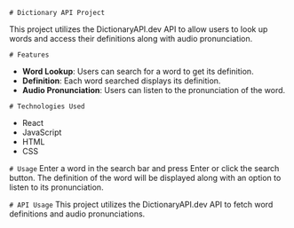 `# Dictionary API Project`

This project utilizes the DictionaryAPI.dev API to allow users to look up words and access their definitions along with audio pronunciation.

`# Features`
- **Word Lookup**: Users can search for a word to get its definition.
- **Definition**: Each word searched displays its definition.
- **Audio Pronunciation**: Users can listen to the pronunciation of the word.

`# Technologies Used`
- React
- JavaScript
- HTML
- CSS

`# Usage`
Enter a word in the search bar and press Enter or click the search button.
The definition of the word will be displayed along with an option to listen to its pronunciation.

`# API Usage`
This project utilizes the DictionaryAPI.dev API to fetch word definitions and audio pronunciations.
